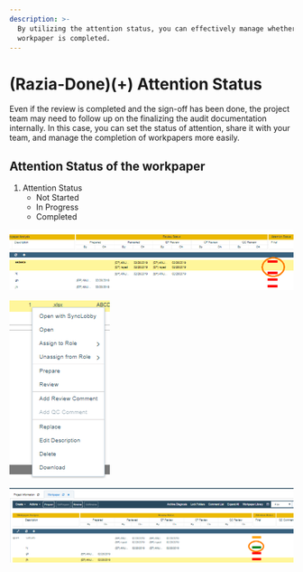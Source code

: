 ```yaml
---
description: >-
  By utilizing the attention status, you can effectively manage whether the
  workpaper is completed.
---
```


# \(Razia-Done\)\(+\) Attention Status

Even if the review is completed and the sign-off has been done, the project team may need to follow up on the finalizing the audit documentation internally. In this case, you can set the status of attention, share it with your team, and manage the completion of workpapers more easily.

## Attention Status of the workpaper

1. Attention Status
   * Not Started
   * In Progress
   * Completed

![1.Click the color button in the attention column of the corresponding workpaper.](../../../.gitbook/assets/image%20%283%29.png)

![2.Change Attention Status accordingly](../../../.gitbook/assets/image.png)

![3. When the documentation is finalized, change the attention status as &quot;Completed&quot;.](../../../.gitbook/assets/image%20%284%29.png)

